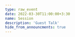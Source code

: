 ```yaml
---
type: raw_event
date: 2022-03-30T11:00:00+3:30
name: Session
description: 'Guest Talk'
hide_from_announcments: true
---
```

